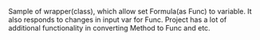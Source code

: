 Sample of wrapper(class), which allow set Formula(as Func) to variable. It also responds to changes in input var for Func. Project has a lot of additional functionality in converting Method to Func and etc.
